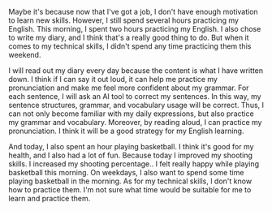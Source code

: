Maybe it's because now that I've got a job, I don't have enough motivation to learn new skills. However, I still spend several hours practicing my English. This morning, I spent two hours practicing my English. I also chose to write my diary, and I think that's a really good thing to do. But when it comes to my technical skills, I didn't spend any time practicing them this weekend.

I will read out my diary every day because the content is what I have written down. I think if I can say it out loud, it can help me practice my pronunciation and make me feel more confident about my grammar. For each sentence, I will ask an AI tool to correct my sentences. In this way, my sentence structures, grammar, and vocabulary usage will be correct. Thus, I can not only become familiar with my daily expressions, but also practice my grammar and vocabulary. Moreover, by reading aloud, I can practice my pronunciation. I think it will be a good strategy for my English learning.

And today, I also spent an hour playing basketball. I think it's good for my health, and I also had a lot of fun. Because today I improved my shooting skills. I increased my shooting percentage.. I felt really happy while playing basketball this morning. On weekdays, I also want to spend some time playing basketball in the morning. As for my technical skills, I don't know how to practice them. I'm not sure what time would be suitable for me to learn and practice them.

